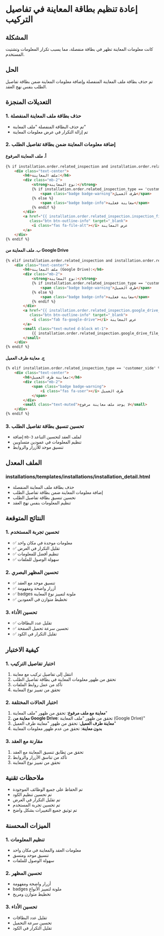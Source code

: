 # إعادة تنظيم بطاقة المعاينة في تفاصيل التركيب

## المشكلة
كانت معلومات المعاينة تظهر في بطاقة منفصلة، مما يسبب تكرار المعلومات وتشتيت المستخدم.

## الحل
تم حذف بطاقة ملف المعاينة المنفصلة وإضافة معلومات المعاينة ضمن بطاقة تفاصيل الطلب بنفس نهج العقد.

## التعديلات المنجزة

### 1. حذف بطاقة ملف المعاينة المنفصلة
- تم حذف البطاقة المنفصلة "ملف المعاينة"
- تم إزالة التكرار في عرض معلومات المعاينة

### 2. إضافة معلومات المعاينة ضمن بطاقة تفاصيل الطلب

#### أ. ملف المعاينة المرفوع
```html
{% if installation.order.related_inspection and installation.order.related_inspection.inspection_file %}
    <div class="text-center">
        <h6>ملف المعاينة:</h6>
        <div class="mb-2">
            <strong>نوع المعاينة:</strong> 
            {% if installation.order.related_inspection_type == 'customer_side' %}
                <span class="badge badge-warning">طرف العميل</span>
            {% else %}
                <span class="badge badge-info">معاينة فعلية</span>
            {% endif %}
        </div>
        <a href="{{ installation.order.related_inspection.inspection_file.url }}"
           class="btn btn-outline-info" target="_blank">
            <i class="fas fa-file-alt"></i> عرض المعاينة
        </a>
    </div>
{% endif %}
```

#### ب. ملف المعاينة من Google Drive
```html
{% elif installation.order.related_inspection and installation.order.related_inspection.google_drive_file_url %}
    <div class="text-center">
        <h6>ملف المعاينة (Google Drive):</h6>
        <div class="mb-2">
            <strong>نوع المعاينة:</strong> 
            {% if installation.order.related_inspection_type == 'customer_side' %}
                <span class="badge badge-warning">طرف العميل</span>
            {% else %}
                <span class="badge badge-info">معاينة فعلية</span>
            {% endif %}
        </div>
        <a href="{{ installation.order.related_inspection.google_drive_file_url }}"
           class="btn btn-outline-info" target="_blank">
            <i class="fab fa-google-drive"></i> عرض المعاينة
        </a>
        <small class="text-muted d-block mt-1">
            {{ installation.order.related_inspection.google_drive_file_name|default:"ملف المعاينة" }}
        </small>
    </div>
{% endif %}
```

#### ج. معاينة طرف العميل
```html
{% elif installation.order.related_inspection_type == 'customer_side' %}
    <div class="text-center">
        <h6>معاينة طرف العميل:</h6>
        <div class="mb-2">
            <span class="badge badge-warning">
                <i class="fas fa-user"></i> طرف العميل
            </span>
        </div>
        <small class="text-muted">لا يوجد ملف معاينة مرفوع</small>
    </div>
{% endif %}
```

### 3. تحسين تنسيق بطاقة تفاصيل الطلب
- إضافة `mb-3` لملف العقد لتحسين التباعد
- تنظيم المعلومات في عمودين متساويين
- تنسيق موحد للأزرار والروابط

## الملف المعدل

### installations/templates/installations/installation_detail.html
- حذف بطاقة ملف المعاينة المنفصلة
- إضافة معلومات المعاينة ضمن بطاقة تفاصيل الطلب
- تحسين تنسيق بطاقة تفاصيل الطلب
- تنظيم المعلومات بنفس نهج العقد

## النتائج المتوقعة

### 1. تحسين تجربة المستخدم
- ✅ معلومات موحدة في مكان واحد
- ✅ تقليل التكرار في العرض
- ✅ تنظيم أفضل للمعلومات
- ✅ سهولة الوصول للملفات

### 2. تحسين المظهر البصري
- ✅ تنسيق موحد مع العقد
- ✅ أزرار واضحة ومفهومة
- ✅ badges ملونة لتمييز نوع المعاينة
- ✅ تخطيط متوازن في العمودين

### 3. تحسين الأداء
- ✅ تقليل عدد البطاقات
- ✅ تحسين سرعة تحميل الصفحة
- ✅ تقليل التكرار في الكود

## كيفية الاختبار

### 1. اختبار تفاصيل التركيب
1. انتقل إلى تفاصيل تركيب مع معاينة
2. تحقق من ظهور معلومات المعاينة في بطاقة تفاصيل الطلب
3. تأكد من عمل روابط الملفات
4. تحقق من تمييز نوع المعاينة

### 2. اختبار الحالات المختلفة
1. **معاينة مع ملف مرفوع**: تحقق من ظهور "ملف المعاينة"
2. **معاينة من Google Drive**: تحقق من ظهور "ملف المعاينة (Google Drive)"
3. **معاينة طرف العميل**: تحقق من ظهور "معاينة طرف العميل"
4. **بدون معاينة**: تحقق من عدم ظهور معلومات المعاينة

### 3. مقارنة مع العقد
1. تحقق من تطابق تنسيق المعاينة مع العقد
2. تأكد من تناسق الأزرار والروابط
3. تحقق من تمييز نوع المعاينة

## ملاحظات تقنية

- تم الحفاظ على جميع الوظائف الموجودة
- تم تحسين تنظيم الكود
- تم تقليل التكرار في العرض
- تم تحسين تجربة المستخدم
- تم توثيق جميع التغييرات بشكل واضح

## الميزات المحسنة

### 1. تنظيم المعلومات
- معلومات العقد والمعاينة في مكان واحد
- تنسيق موحد ومتسق
- سهولة الوصول للملفات

### 2. تحسين المظهر
- أزرار واضحة ومفهومة
- badges ملونة لتمييز الأنواع
- تخطيط متوازن ومريح

### 3. تحسين الأداء
- تقليل عدد البطاقات
- تحسين سرعة التحميل
- تقليل التكرار في الكود 